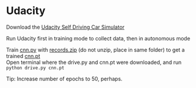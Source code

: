 # Udacity

Download the [Udacity Self Driving Car Simulator](https://github.com/udacity/self-driving-car-sim)  

Run Udacity first in training mode to collect data, then in autonomous mode

Train [cnn.py](cnn.py)  with [records.zip](records.zip) (do not unzip, place in same folder) to get a trained [cnn.pt](cnn.pt)  
Open terminal where the drive.py and cnn.pt were downloaded, and run ```python drive.py cnn.pt```  

Tip: Increase number of epochs to 50, perhaps.
